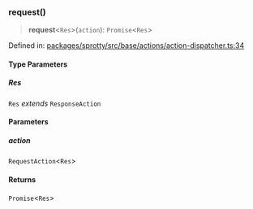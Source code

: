 
### request()

> **request**\<`Res`\>(`action`): `Promise`\<`Res`\>

Defined in: [packages/sprotty/src/base/actions/action-dispatcher.ts:34](https://github.com/eclipse-sprotty/sprotty/blob/f9b2433481cc27a1ac0c92d525a92039ae7f6c76/packages/sprotty/src/base/actions/action-dispatcher.ts#L34)

#### Type Parameters

##### Res

`Res` *extends* `ResponseAction`

#### Parameters

##### action

`RequestAction`\<`Res`\>

#### Returns

`Promise`\<`Res`\>
